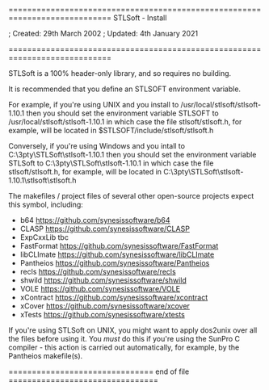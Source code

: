 ============================================================================
STLSoft - Install

; Created:  29th March 2002
; Updated:  4th January 2021

============================================================================

 STLSoft is a 100% header-only library, and so requires no building.

 It is recommended that you define an STLSOFT environment variable.

 For example, if you're using UNIX and you install
  to /usr/local/stlsoft/stlsoft-1.10.1 then you should set the environment
  variable STLSOFT to /usr/local/stlsoft/stlsoft-1.10.1 in which case the
  file stlsoft/stlsoft.h, for example, will be located in
  $STLSOFT/include/stlsoft/stlsoft.h

 Conversely, if you're using Windows and you intall
  to C:\3pty\STLSoft\stlsoft-1.10.1 then you should set the environment
  variable STLSoft to C:\3pty\STLSoft\stlsoft-1.10.1 in which case the
  file stlsoft/stlsoft.h, for example, will be located in
  C:\3pty\STLSoft\stlsoft-1.10.1\stlsoft\stlsoft.h

 The makefiles / project files of several other open-source projects expect
 this symbol, including:

  * b64             https://github.com/synesissoftware/b64
  * CLASP           https://github.com/synesissoftware/CLASP
  * ExpCxxLib       tbc
  * FastFormat      https://github.com/synesissoftware/FastFormat
  * libCLImate      https://github.com/synesissoftware/libCLImate
  * Pantheios       https://github.com/synesissoftware/Pantheios
  * recls           https://github.com/synesissoftware/recls
  * shwild          https://github.com/synesissoftware/shwild
  * VOLE            https://github.com/synesissoftware/VOLE
  * xContract       https://github.com/synesissoftware/xcontract
  * xCover          https://github.com/synesissoftware/xcover
  * xTests          https://github.com/synesissoftware/xtests

 If you're using STLSoft on UNIX, you might want to apply dos2unix over all
 the files before using it. You *must* do this if you're using the SunPro
 C compiler - this action is carried out automatically, for example, by the
 Pantheios makefile(s).

=============================== end of file ================================

